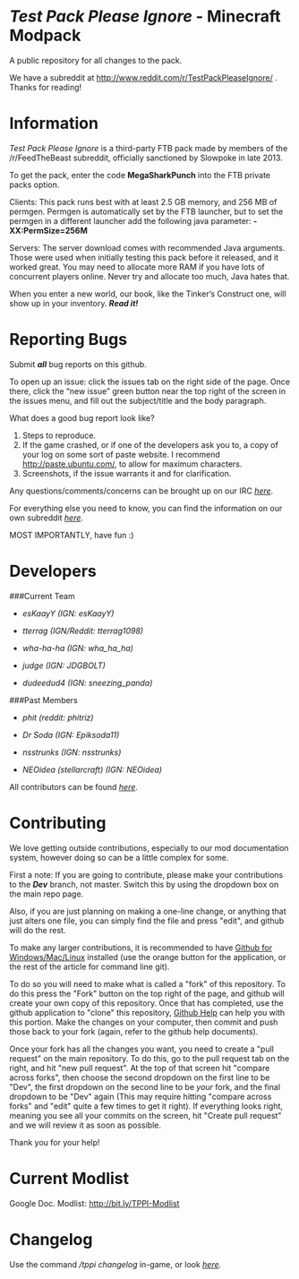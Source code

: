 _Test Pack Please Ignore_ - Minecraft Modpack
===============

A public repository for all changes to the pack.

We have a subreddit at http://www.reddit.com/r/TestPackPleaseIgnore/ . Thanks for reading!

Information
===============
_Test Pack Please Ignore_ is a third-party FTB pack made by members of the /r/FeedTheBeast subreddit, officially sanctioned by Slowpoke in late 2013.

To get the pack, enter the code __MegaSharkPunch__ into the FTB private packs option.

Clients: This pack runs best with at least 2.5 GB memory, and 256 MB of permgen. Permgen is automatically set by the FTB launcher, but to set the permgen in a different launcher add the following java parameter: __-XX:PermSize=256M__

Servers: The server download comes with recommended Java arguments. Those were used when initially testing this pack before it released, and it worked great. You may need to allocate more RAM if you have lots of concurrent players online. Never try and allocate too much, Java hates that.


When you enter a new world, our book, like the Tinker’s Construct one, will show up in your inventory. ___Read it!___


Reporting Bugs
===============
Submit ___all___ bug reports on this github.

To open up an issue: click the issues tab on the right side of the page. Once there, click the “new issue” green button near the top right of the screen in the issues menu, and fill out the subject/title and the body paragraph. 

What does a good bug report look like?

1. Steps to reproduce.
2. If the game crashed, or if one of the developers ask you to, a copy of your log on some sort of paste website. I recommend http://paste.ubuntu.com/, to allow for maximum characters.
3. Screenshots, if the issue warrants it and for clarification.

Any questions/comments/concerns can be brought up on our IRC _[here](http://webchat.esper.net/?channels=TestPackPleaseIgnore&prompt=1/#btn)_. 

For everything else you need to know, you can find the information on our own subreddit _[here](http://www.reddit.com/r/testpackpleaseignore)_.

MOST IMPORTANTLY, have fun :)

Developers
===============

###Current Team
- _esKaayY (IGN: esKaayY)_

- _tterrag (IGN/Reddit: tterrag1098)_

- _wha-ha-ha (IGN: wha\_ha\_ha)_

- _judge (IGN: JDGBOLT)_

- _dudeedud4 (IGN: sneezing\_panda)_

###Past Members
- _phit (reddit: phitriz)_

- _Dr Soda (IGN: Epiksoda11)_

- _nsstrunks (IGN: nsstrunks)_

- _NEOidea (stellarcraft) (IGN: NEOidea)_

All contributors can be found _[here](https://github.com/TPPI-Dev/TestPackPleaseIgnore/graphs/contributors)_.


Contributing
===
We love getting outside contributions, especially to our mod documentation system, however doing so can be a little complex for some.

First a note: If you are going to contribute, please make your contributions to the ___Dev___ branch, not master. Switch this by using the dropdown box on the main repo page.

Also, if you are just planning on making a one-line change, or anything that just alters one file, you can simply find the file and press "edit", and github will do the rest.

To make any larger contributions, it is recommended to have [Github for Windows/Mac/Linux](https://help.github.com/articles/set-up-git) installed (use the orange button for the application, or the rest of the article for command line git).

To do so you will need to make what is called a "fork" of this repository. To do this press the "Fork" button on the top right of the page, and github will create your own copy of this repository. Once that has completed, use the github application to "clone" this repository, [Github Help](http://help.github.com) can help you with this portion. Make the changes on your computer, then commit and push those back to your fork (again, refer to the github help documents).

Once your fork has all the changes you want, you need to create a "pull request" on the main repository. To do this, go to the pull request tab on the right, and hit "new pull request". At the top of that screen hit "compare across forks", then choose the second dropdown on the first line to be "Dev", the first dropdown on the second line to be _your_ fork, and the final dropdown to be "Dev" again (This may require hitting "compare across forks" and "edit" quite a few times to get it right). If everything looks right, meaning you see all your commits on the screen, hit "Create pull request" and we will review it as soon as possible. 

Thank you for your help!

Current Modlist
===============
Google Doc. Modlist: http://bit.ly/TPPI-Modlist

Changelog
===============
Use the command _/tppi changelog_ in-game, or look _[here](https://github.com/TPPI-Dev/TestPackPleaseIgnore/blob/master/config/TPPI/changelog.txt)._
